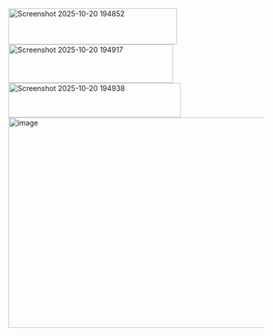 <img width="332" height="71" alt="Screenshot 2025-10-20 194852" src="https://github.com/user-attachments/assets/785da31b-7d07-457a-a44c-eb4c835641dc" />
<img width="324" height="76" alt="Screenshot 2025-10-20 194917" src="https://github.com/user-attachments/assets/b3b2b5ff-3886-4cd5-9b14-4399ae3dbbd3" />
<img width="339" height="68" alt="Screenshot 2025-10-20 194938" src="https://github.com/user-attachments/assets/ab8aab89-0937-4f77-bdd9-ae0eababcb51" />
<img width="668" height="415" alt="image" src="https://github.com/user-attachments/assets/61bc1b37-bf58-4d6f-aecb-6f818ac316bc" />
